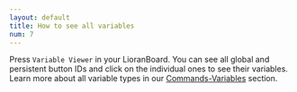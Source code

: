 ```yaml
---
layout: default
title: How to see all variables
num: 7
---
```


Press `Variable Viewer` in your LioranBoard. You can see all global and persistent button IDs and click on the individual ones to see their variables.\
Learn more about all variable types in our [Commands-Variables](commands/variables#introduction) section.
